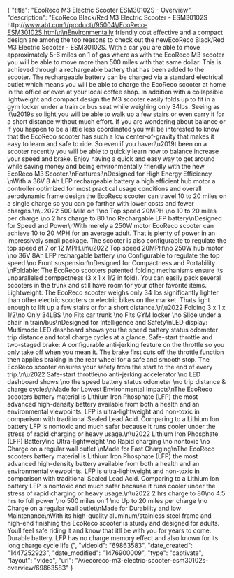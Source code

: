 {
    "title": "EcoReco M3 Electric Scooter ESM30102S - Overview",
    "description": "EcoReco Black\/Red M3 Electric Scooter - ESM30102S http:\/\/www.abt.com\/product\/95004\/EcoReco-ESM30102S.html\n\nEnvironmentally friendly cost effective and a compact design are among the top reasons to check out the newEcoReco Black\/Red M3 Electric Scooter - ESM30102S. With a car you are able to move approximately 5-6 miles on 1 of gas where as with the EcoReco M3 scooter you will be able to move more than 500 miles with that same dollar. This is achieved through a rechargeable battery that has been added to the scooter. The rechargeable battery can be charged via a standard electrical outlet which means you will be able to charge the EcoReco scooter at home in the office or even at your local coffee shop. In addition with a collapsible lightweight and compact design the M3 scooter easily folds up to fit in a gym locker under a train or bus seat while weighing only 34lbs. Seeing as it\u2019s so light you will be able to walk up a few stairs or even carry it for a short distance without much effort. If you are wondering about balance or if you happen to be a little less coordinated you will be interested to know that the EcoReco scooter has such a low center-of-gravity that makes it easy to learn and safe to ride. So even if you haven\u2019t been on a scooter recently you will be able to quickly learn how to balance increase your speed and brake. Enjoy having a quick and easy way to get around while saving money and being environmentally friendly with the new EcoReco M3 Scooter.\nFeatures:\nDesigned for High Energy Efficiency \nWith a 36V 8 Ah LFP rechargeable battery a high efficient hub motor a controller optimized for most practical usage conditions and overall aerodynamic frame design the EcoReco scooter can travel 10 to 20 miles on a single charge so you can go farther with lower costs and fewer charges.\n\u2022 500 Mile on 1\no Top speed 20MPH \no 10 to 20 miles per charge \no 2 hrs charge to 80 \no Rechargable LFP battery\nDesigned for Speed and Power\nWith merely a 250W motor EcoReco scooter can achieve 10 to 20 MPH for an average adult. That is plenty of power in an impressively small package. The scooter is also configurable to regulate the top speed at 7 or 12 MPH.\n\u2022 Top speed 20MPH\no 250W hub motor \no 36V 8Ah LFP rechargable battery \no Configurable to regulate the top speed \no Front suspension\nDesigned for Compactness and Portability \nFoldable: The EcoReco scooters patented folding mechanisms ensure its unparalleled compactness (3 x 1 x 1\/2 in fold). You can easily pack several scooters in the trunk and still have room for your other favorite items. Lightweight: The EcoReco scooter weighs only 34 lbs significantly lighter than other electric scooters or electric bikes on the market. Thats light enough to lift up a few stairs or for a short distance.\n\u2022 Folding 3 x 1 x 1\/2\no Only 34LBS \no Fits car trunk \no Fits GYM locker \no Slide under a chair in train\/bus\nDesigned for Intelligence and Safety\nLED display: Multimode LED dashboard shows you the speed battery status odometer trip distance and total charge cycles at a glance. Safe-start throttle and two-staged brake: A configurable anti-jerking feature on the throttle so you only take off when you mean it. The brake first cuts off the throttle function then applies braking in the rear wheel for a safe and smooth stop. The EcoReco scooter ensures your safety from the start to the end of every trip.\n\u2022 Safe-start throttle\no anti-jerking accelerator \no LED dashboard shows \no the speed battery status odometer \no trip distance & charge cycles\nMade for  Lowest Environmental Impacts\nThe EcoReco scooters battery material is Lithium Iron Phosphate (LFP) the most advanced high-density battery available from both a health and an environmental viewpoints. LFP is ultra-lightweight and non-toxic in comparison with traditional Sealed Lead Acid. Comparing to a Lithium Ion battery LFP is nontoxic and much safer because it runs cooler under the stress of rapid charging or heavy usage.\n\u2022 Lithium Iron Phosphate (LFP) Battery\no Ultra-lightweight \no Rapid charging \no nontoxic \no Charge on a regular wall outlet \nMade for Fast Charging\nThe EcoReco scooters battery material is Lithium Iron Phosphate (LFP) the most advanced high-density battery available from both a health and an environmental viewpoints. LFP is ultra-lightweight and non-toxic in comparison with traditional Sealed Lead Acid. Comparing to a Lithium Ion battery LFP is nontoxic and much safer because it runs cooler under the stress of rapid charging or heavy usage.\n\u2022 2 hrs charge to 80\no 4.5 hrs to full power \no 500 miles on 1 \no Up to 20 miles per charge \no Charge on a regular wall outlet\nMade for Durability  and low Maintenance\nWith its high-quality aluminum\/stainless steel frame and high-end finishing the EcoReco scooter is sturdy and designed for adults. Youll feel safe riding it and know that itll be with you for years to come. Durable battery. LFP has no charge memory effect and also known for its long charge cycle life (",
    "videoid": "69863583",
    "date_created": "1447252923",
    "date_modified": "1476900009",
    "type": "captivate",
    "layout": "video",
    "url": "\/v\/ecoreco-m3-electric-scooter-esm30102s-overview\/69863583"
}